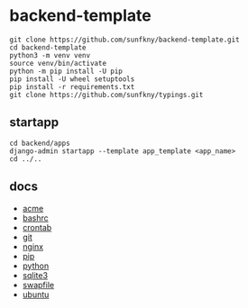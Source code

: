 # backend-template
```
git clone https://github.com/sunfkny/backend-template.git
cd backend-template
python3 -m venv venv
source venv/bin/activate
python -m pip install -U pip
pip install -U wheel setuptools
pip install -r requirements.txt
git clone https://github.com/sunfkny/typings.git
```
## startapp
```
cd backend/apps
django-admin startapp --template app_template <app_name>
cd ../..
```
## docs
- [acme](docs/acme.md)
- [bashrc](docs/bashrc.md)
- [crontab](docs/crontab.md)
- [git](docs/git.md)
- [nginx](docs/nginx.md)
- [pip](docs/pip.md)
- [python](docs/python.md)
- [sqlite3](docs/sqlite3.md)
- [swapfile](docs/swapfile.md)
- [ubuntu](docs/ubuntu.md)
